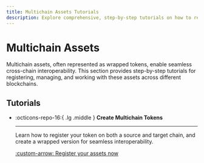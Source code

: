 ```yaml
---
title: Multichain Assets Tutorials
description: Explore comprehensive, step-by-step tutorials on how to register, manage, and work with multichain assets within the Wormhole ecosystem.
---
```


# Multichain Assets

Multichain assets, often represented as wrapped tokens, enable seamless cross-chain interoperability. This section provides step-by-step tutorials for registering, managing, and working with these assets across different blockchains.

## Tutorials

<div class="grid cards" markdown>

-   :octicons-repo-16:{ .lg .middle } **Create Multichain Tokens**

    ---

    Learn how to register your token on both a source and target chain, and create a wrapped version for seamless interoperability.

    [:custom-arrow: Register your assets now](/docs/tutorials/multichain-assets/multichain-token/)

</div>